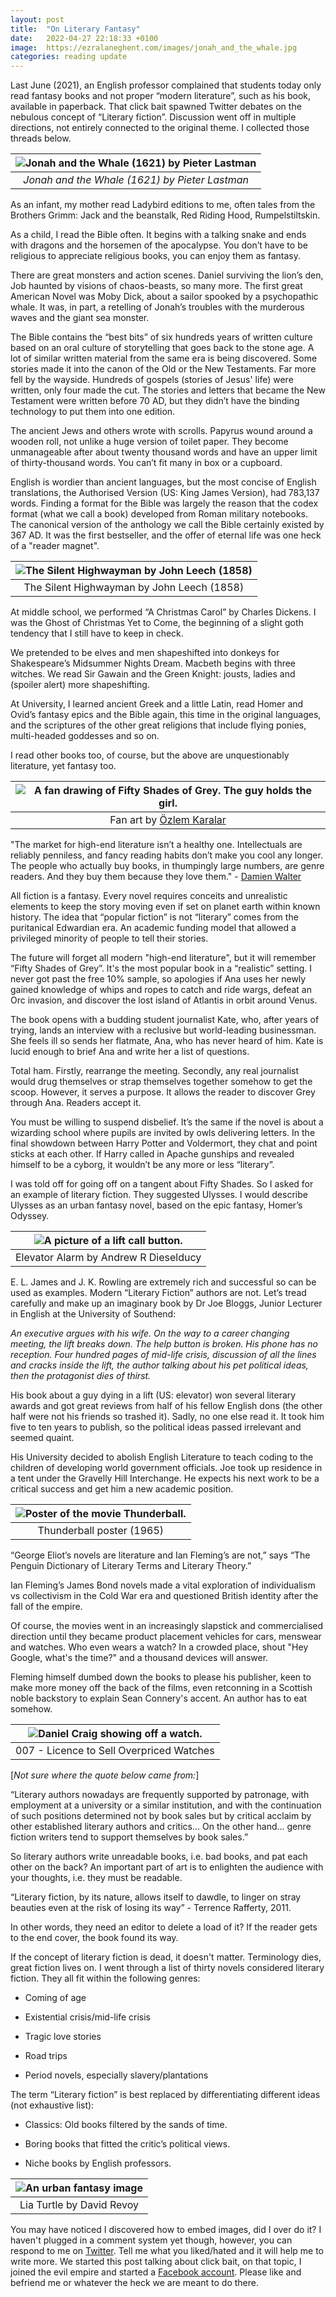 ```yaml
---
layout: post
title:  "On Literary Fantasy"
date:   2022-04-27 22:18:33 +0100
image:  https://ezralaneghent.com/images/jonah_and_the_whale.jpg
categories: reading update
---
```


Last June (2021), an English professor complained that students today only read fantasy books and not proper “modern literature”, such as his book, available in paperback. That click bait spawned Twitter debates on the nebulous concept of “Literary fiction”. Discussion went off in multiple directions, not entirely connected to the original theme. I collected those threads below.

| ![Jonah and the Whale (1621) by Pieter Lastman]({{site.url}}/images/jonah_and_the_whale.jpg) | 
|:--:| 
| *Jonah and the Whale (1621) by Pieter Lastman* |

As an infant, my mother read Ladybird editions to me, often tales from the Brothers Grimm: Jack and the beanstalk, Red Riding Hood, Rumpelstiltskin.

As a child, I read the Bible often. It begins with a talking snake and ends with dragons and the horsemen of the apocalypse. You don’t have to be religious to appreciate religious books, you can enjoy them as fantasy. 

There are great monsters and action scenes. Daniel surviving the lion’s den, Job haunted by visions of chaos-beasts, so many more. The first great American Novel was Moby Dick, about a sailor spooked by a psychopathic whale. It was, in part, a retelling of Jonah’s troubles with the murderous waves and the giant sea monster.

The Bible contains the “best bits” of six hundreds years of written culture based on an oral culture of storytelling that goes back to the stone age. A lot of similar written material from the same era is being discovered. Some stories made it into the canon of the Old or the New Testaments. Far more fell by the wayside. Hundreds of gospels (stories of Jesus' life) were written, only four made the cut. The stories and letters that became the New Testament were written before 70 AD, but they didn’t have the binding technology to put them into one edition.

The ancient Jews and others wrote with scrolls. Papyrus wound around a wooden roll, not unlike a huge version of toilet paper. They become unmanageable after about twenty thousand words and have an upper limit of thirty-thousand words. You can’t fit many in box or a cupboard.

English is wordier than ancient languages, but the most concise of English translations, the Authorised Version (US: King James Version), had 783,137 words. Finding a format for the Bible was largely the reason that the codex format (what we call a book) developed from Roman military notebooks. The canonical version of the anthology we call the Bible certainly existed by 367 AD. It was the first bestseller, and the offer of eternal life was one heck of a "reader magnet".

| ![The Silent Highwayman by John Leech (1858)]({{site.url}}/images/the_silent_highwayman.jpg) | 
|:--:| 
| The Silent Highwayman by John Leech (1858) |

At middle school, we performed “A Christmas Carol” by Charles Dickens. I was the Ghost of Christmas Yet to Come, the beginning of a slight goth tendency that I still have to keep in check.

We pretended to be elves and men shapeshifted into donkeys for Shakespeare’s Midsummer Nights Dream. Macbeth begins with three witches. We read Sir Gawain and the Green Knight: jousts, ladies and (spoiler alert) more shapeshifting. 

At University, I learned ancient Greek and a little Latin, read Homer and Ovid’s fantasy epics and the Bible again, this time in the original languages, and the scriptures of the other great religions that include flying ponies, multi-headed goddesses and so on.

I read other books too, of course, but the above are unquestionably literature, yet fantasy too.

| ![A fan drawing of Fifty Shades of Grey. The guy holds the girl.]({{site.url}}/images/fan_art.jpg) | 
|:--:|
| Fan art by [Özlem Karalar](https://twitter.com/zlemkaralar1) |

"The market for high-end literature isn’t a healthy one. Intellectuals are reliably penniless, and fancy reading habits don’t make you cool any longer. The people who actually buy books, in thumpingly large numbers, are genre readers. And they buy them because they love them." - [Damien Walter](https://www.theguardian.com/books/booksblog/2015/nov/20/literature-vs-genre-is-a-battle-where-both-sides-lose)


All fiction is a fantasy. Every novel requires conceits and unrealistic elements to keep the story moving even if set on planet earth within known history. The idea that “popular fiction” is not “literary” comes from the puritanical Edwardian era. An academic funding model that allowed a privileged minority of people to tell their stories.

The future will forget all modern "high-end literature", but it will remember “Fifty Shades of Grey”. It's the most popular book in a “realistic” setting. I never got past the free 10% sample, so apologies if Ana uses her newly gained knowledge of whips and ropes to catch and ride wargs, defeat an Orc invasion, and discover the lost island of Atlantis in orbit around Venus.

The book opens with a budding student journalist Kate, who, after years of trying, lands an interview with a reclusive but world-leading businessman. She feels ill so sends her flatmate, Ana, who has never heard of him. Kate is lucid enough to brief Ana and write her a list of questions.

Total ham. Firstly, rearrange the meeting. Secondly, any real journalist would drug themselves or strap themselves together somehow to get the scoop. However, it serves a purpose. It allows the reader to discover Grey through Ana. Readers accept it.

You must be willing to suspend disbelief. It’s the same if the novel is about a wizarding school where pupils are invited by owls delivering letters. In the final showdown between Harry Potter and Voldermort, they chat and point sticks at each other. If Harry called in Apache gunships and revealed himself to be a cyborg, it wouldn’t be any more or less “literary”.

I was told off for going off on a tangent about Fifty Shades. So I asked for an example of literary fiction. They suggested Ulysses. I would describe Ulysses as an urban fantasy novel, based on the epic fantasy, Homer’s Odyssey.

| ![A picture of a lift call button.]({{site.url}}/images/the_elevator_alarm.jpg) | 
|:--:|
| Elevator Alarm by Andrew R Dieselducy |

E. L. James and J. K. Rowling are extremely rich and successful so can be used as examples. Modern “Literary Fiction” authors are not. Let’s tread carefully and make up an imaginary book by Dr Joe Bloggs, Junior Lecturer in English at the University of Southend:

*An executive argues with his wife. On the way to a career changing meeting, the lift breaks down. The help button is broken. His phone has no reception. Four hundred pages of mid-life crisis, discussion of all the lines and cracks inside the lift, the author talking about his pet political ideas, then the protagonist dies of thirst.*

His book about a guy dying in a lift (US: elevator) won several literary awards and got great reviews from half of his fellow English dons (the other half were not his friends so trashed it). Sadly, no one else read it. It took him five to ten years to publish, so the political ideas passed irrelevant and seemed quaint.

His University decided to abolish English Literature to teach coding to the children of developing world government officials. Joe took up residence in a tent under the Gravelly Hill Interchange. He expects his next work to be a critical success and get him a new academic position.

| ![Poster of the movie Thunderball.]({{site.url}}/images/thunderball-poster.jpg) | 
|:--:|
| Thunderball poster (1965) |

“George Eliot’s novels are literature and Ian Fleming’s are not,” says “The Penguin Dictionary of Literary Terms and Literary Theory.”

Ian Fleming’s James Bond novels made a vital exploration of individualism vs collectivism in the Cold War era and questioned British identity after the fall of the empire.

Of course, the movies went in an increasingly slapstick and commercialised direction until they became product placement vehicles for cars, menswear and watches. Who even wears a watch? In a crowded place, shout "Hey Google, what's the time?" and a thousand devices will answer.

Fleming himself dumbed down the books to please his publisher, keen to make more money off the back of the films, even retconning in a Scottish noble backstory to explain Sean Connery's accent. An author has to eat somehow. 

| ![Daniel Craig showing off a watch.]({{site.url}}/images/watches.jpg) | 
|:--:|
| 007 - Licence to Sell Overpriced Watches |

[*Not sure where the quote below came from:*]

“Literary authors nowadays are frequently supported by patronage, with employment at a university or a similar institution, and with the continuation of such positions determined not by book sales but by critical acclaim by other established literary authors and critics… On the other hand... genre fiction writers tend to support themselves by book sales.”

So literary authors write unreadable books, i.e. bad books, and pat each other on the back? An important part of art is to enlighten the audience with your thoughts, i.e. they must be readable.

“Literary fiction, by its nature, allows itself to dawdle, to linger on stray beauties even at the risk of losing its way” - Terrence Rafferty, 2011.

In other words, they need an editor to delete a load of it? If the reader gets to the end cover, the book found its way. 

If the concept of literary fiction is dead, it doesn't matter. Terminology dies, great fiction lives on. I went through a list of thirty novels considered literary fiction. They all fit within the following genres:

* Coming of age

* Existential crisis/mid-life crisis

* Tragic love stories

* Road trips

* Period novels, especially slavery/plantations

The term “Literary fiction” is best replaced by differentiating different ideas (not exhaustive list):

* Classics: Old books filtered by the sands of time.

* Boring books that fitted the critic’s political views.

* Niche books by English professors.

| ![An urban fantasy image]({{site.url}}/images/lia_turtle.png) | 
|:--:|
| Lia Turtle by David Revoy |

You may have noticed I discovered how to embed images, did I over do it? I haven't plugged in a comment system yet though, however, you can respond to me on [Twitter](https://twitter.com/EzraLaneGhent/status/1519457659702890496). Tell me what you liked/hated and it will help me to write more. We started this post talking about click bait, on that topic, I joined the evil empire and started a [Facebook account](https://www.facebook.com/ezralaneghent). Please like and befriend me or whatever the heck we are meant to do there.
